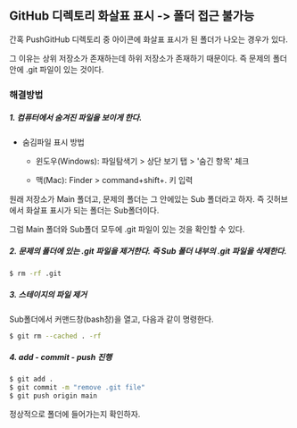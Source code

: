 ## GitHub 디렉토리 화살표 표시 -> 폴더 접근 불가능
간혹 PushGitHub 디렉토리 중 아이콘에 화살표 표시가 된 폴더가 나오는 경우가 있다.

그 이유는 상위 저장소가 존재하는데 하위 저장소가 존재하기 때문이다. 즉 문제의 폴더 안에 .git 파일이 있는 것이다.

###  해결방법

##### 1. 컴퓨터에서 숨겨진 파일을 보이게 한다.

* 숨김파일 표시 방법

  - 윈도우(Windows): 파일탐색기 > 상단 보기 탭 > '숨긴 항목' 체크

  - 맥(Mac): Finder > command+shift+. 키 입력
  
원래 저장소가 Main 폴더고, 문제의 폴더는 그 안에있는 Sub 폴더라고 하자. 즉 깃허브에서 화살표 표시가 되는 폴더는 Sub폴더이다.
  
그럼 Main 폴더와 Sub폴더 모두에 .git 파일이 있는 것을 확인할 수 있다.
  
##### 2. 문제의 폴더에 있는 .git 파일을 제거한다. 즉 Sub 폴더 내부의 .git 파일을 삭제한다.

```bash
$ rm -rf .git 
```

##### 3. 스테이지의 파일 제거

Sub폴더에서 커맨드창(bash창)을 열고, 다음과 같이 명령한다.
```bash
$ git rm --cached . -rf
```
##### 4. add - commit - push 진행

```bash
$ git add .
$ git commit -m "remove .git file"
$ git push origin main

```

정상적으로 폴더에 들어가는지 확인하자.



